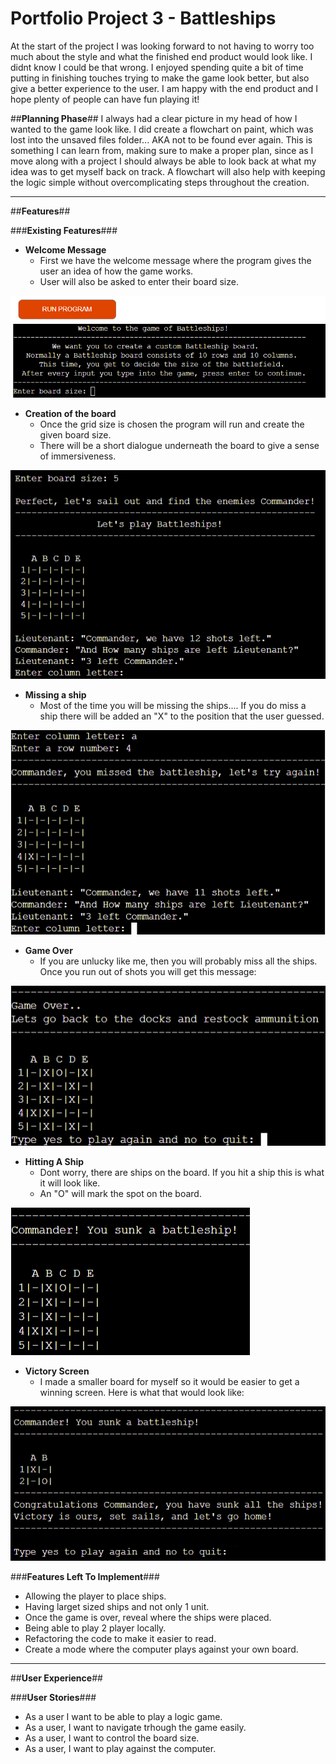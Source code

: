 # __Portfolio Project 3 - Battleships__
At the start of the project I was looking forward to not having to worry too much about the style and what the finished end product would look like. I didnt know I could be that wrong. I enjoyed spending quite a bit of time putting in finishing touches trying to make the game look better, but also give a better experience to the user. I am happy with the end product and I hope plenty of people can have fun playing it!

##__Planning Phase__##
I always had a clear picture in my head of how I wanted to the game look like. I did create a flowchart on paint, which was lost into the unsaved files folder... AKA not to be found ever again. This is something I can learn from, making sure to make a proper plan, since as I move along with a project I should always be able to look back at what my idea was to get myself back on track. A flowchart will also help with keeping the logic simple without overcomplicating steps throughout the creation.

---

##__Features__##

###__Existing Features__###

- __Welcome Message__
    - First we have the welcome message where the program gives the user an idea of how the game works. 
    - User will also be asked to enter their board size.

![Welcome Information](assets/images/welcome_information.png)

- __Creation of the board__
    - Once the grid size is chosen the program will run and create the given board size.
    - There will be a short dialogue underneath the board to give a sense of immersiveness.

![Board Creation](assets/images/creation_of_board.png)

- __Missing a ship__
    - Most of the time you will be missing the ships.... If you do miss a ship there will be added an "X" to the position that the user guessed.

![Missing a ship](assets/images/example_of_missing_ship.png)

- __Game Over__
    - If you are unlucky like me, then you will probably miss all the ships. Once you run out of shots you will get this message:

![Game Over Screen](assets/images/game_over_screen.png)

- __Hitting A Ship__
    - Dont worry, there are ships on the board. If you hit a ship this is what it will look like.
    - An "O" will mark the spot on the board. 

![Hitting A Ship](assets/images/example_of_sinking_a_battleship.png)

- __Victory Screen__
    - I made a smaller board for myself so it would be easier to get a winning screen. Here is what that would look like:

![Winning Screen](assets/images/victory_screen.png)

###__Features Left To Implement__###
- Allowing the player to place ships.
- Having larget sized ships and not only 1 unit.
- Once the game is over, reveal where the ships were placed.
- Being able to play 2 player locally.
- Refactoring the code to make it easier to read.
- Create a mode where the computer plays against your own board.

---

##__User Experience__##

###__User Stories__###
- As a user I want to be able to play a logic game.
- As a user, I want to navigate trhough the game easily. 
- As a user, I want to control the board size.
- As a user, I want to play against the computer.





